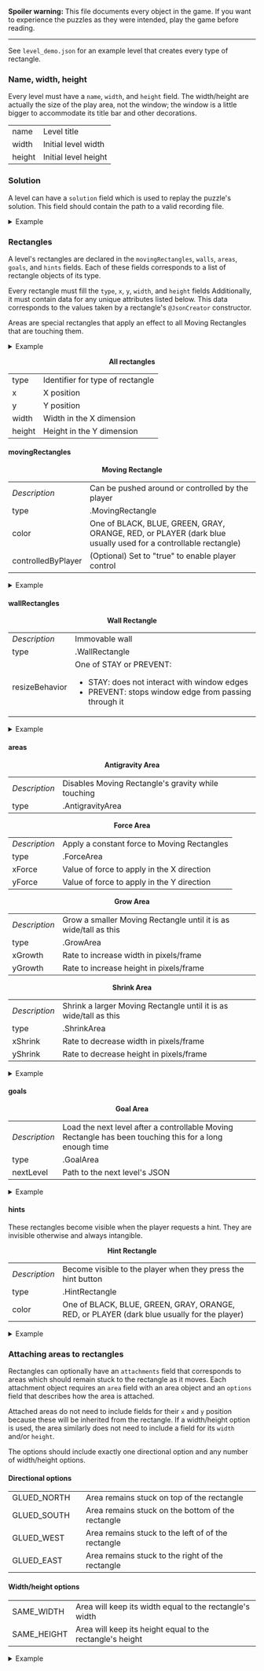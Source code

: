 **Spoiler warning:** This file documents every object in the game. If you want
to experience the puzzles as they were intended, play the game before reading.

___

See `level_demo.json` for an example level that creates every type of rectangle.

### Name, width, height

Every level must have a `name`, `width`, and `height` field. The width/height
are actually the size of the play area, not the window; the window is a little
bigger to accommodate its title bar and other decorations.

<table>
	<tr>
		<td>name</td>
		<td>Level title</td>
	</tr>
	<tr>
		<td>width</td>
		<td>Initial level width</td>
	</tr>
	<tr>
		<td>height</td>
		<td>Initial level height</td>
	</tr>
</table>

### Solution

A level can have a `solution` field which is used to replay the puzzle's
solution. This field should contain the path to a valid recording file.

<details>
	<summary>Example</summary>
	
```
{
	"name": "Hello World!",
	"width": 800,
	"height": 500,
	"solution": "/solution.rec",
	...
}
```
</details>

### Rectangles

A level's rectangles are declared in the `movingRectangles`, `walls`, `areas`,
`goals`, and `hints` fields. Each of these fields corresponds to a list of
rectangle objects of its type.

Every rectangle must fill the `type`, `x`, `y`, `width`, and `height` fields
Additionally, it must contain data for any unique attributes listed below. This
data corresponds to the values taken by a rectangle's `@JsonCreator` constructor.

Areas are special rectangles that apply an effect to all Moving Rectangles that
are touching them.

<details>
	<summary>Example</summary>
	
```
{
	...
	"movingRectangles": [
		...
	],
	"walls": [
		...
	],
	"areas": [
		...
	],
	"goals": [
		...
	],
	"hints": [
		...
	]
}
```
</details>

<p align="center"><b>All rectangles</b></p>
<table>
	<tr>
		<td>type</td>
		<td>Identifier for type of rectangle</td>
	</tr>
	<tr>
		<td>x</td>
		<td>X position</td>
	</tr>
	<tr>
		<td>y</td>
		<td>Y position</td>
	</tr>
	<tr>
		<td>width</td>
		<td>Width in the X dimension</td>
	</tr>
	<tr>
		<td>height</td>
		<td>Height in the Y dimension</td>
	</tr>
</table>

#### movingRectangles

<p align="center"><b>Moving Rectangle</b></p>
<table>
	<tr>
		<td><i>Description</i></td>
		<td>Can be pushed around or controlled by the player</td>
	</tr>
	<tr>
		<td>type</td>
		<td>.MovingRectangle</td>
	</tr>
	<tr>
		<td>color</td>
		<td>One of BLACK, BLUE, GREEN, GRAY, ORANGE, RED, or PLAYER (dark blue
			usually used for a controllable rectangle)</td>
	</tr>
	<tr>
		<td>controlledByPlayer</td>
		<td>(Optional) Set to "true" to enable player control</td>
	</tr>
</table>

<details>
	<summary>Example</summary>
	
```
{
	"type": ".MovingRectangle",
	"controlledByPlayer": "true",
	"x": 250,
	"y": 470,
	"width": 20,
	"height": 20,
	"color": "PLAYER"
}
```
</details>

#### wallRectangles

<p align="center"><b>Wall Rectangle</b></p>
<table>
	<tr>
		<td><i>Description</i>
		<td>Immovable wall</td>
	</tr>
	<tr>
		<td>type</td>
		<td>.WallRectangle</td>
	</tr>
	<tr>
		<td>resizeBehavior</td>
		<td>One of STAY or PREVENT:
			<ul>
				<li>STAY: does not interact with window edges
				<li>PREVENT: stops window edge from passing through it
			</ul>
		</td>
	</tr>
</table>

<details>
	<summary>Example</summary>
	
```
{
	"type": ".WallRectangle",
	"x": 0,
	"y": 0,
	"width": 800,
	"height": 10,
	"resizeBehavior": "STAY"
}
```
</details>

#### areas

<p align="center"><b>Antigravity Area</b></p>
<table>
	<tr>
		<td><i>Description</i></td>
		<td>Disables Moving Rectangle's gravity while touching</td>
	</tr>
	<tr>
		<td>type</td>
		<td>.AntigravityArea</td>
	</tr>
</table>
<p align="center"><b>Force Area</b></p>
<table>
	<tr>
		<td><i>Description</i></td>
		<td>Apply a constant force to Moving Rectangles</td>
	</tr>
	<tr>
		<td>type</td>
		<td>.ForceArea</td>
	</tr>
	<tr>
		<td>xForce</td>
		<td>Value of force to apply in the X direction</td>
	</tr>
	<tr>
		<td>yForce</td>
		<td>Value of force to apply in the Y direction</td>
	</tr>
</table>
<p align="center"><b>Grow Area</b></p>
<table>
	<tr>
		<td><i>Description</i></td>
		<td>Grow a smaller Moving Rectangle until it is as wide/tall as this
			</td>
	</tr>
	<tr>
		<td>type</td>
		<td>.GrowArea</td>
	</tr>
	<tr>
		<td>xGrowth</td>
		<td>Rate to increase width in pixels/frame</td>
	</tr>
	<tr>
		<td>yGrowth</td>
		<td>Rate to increase height in pixels/frame</td>
	</tr>
</table>
<p align="center"><b>Shrink Area</b></p>
<table>
	<tr>
		<td><i>Description</i></td>
		<td>Shrink a larger Moving Rectangle until it is as wide/tall as this
			</td>
	</tr>
	<tr>
		<td>type</td>
		<td>.ShrinkArea</td>
	</tr>
	<tr>
		<td>xShrink</td>
		<td>Rate to decrease width in pixels/frame</td>
	</tr>
	<tr>
		<td>yShrink</td>
		<td>Rate to decrease height in pixels/frame</td>
	</tr>
</table>

<details>
	<summary>Example</summary>
	
```
{
	"type": ".GrowArea",
	"x": 0,
	"y": 430,
	"width": 20,
	"height": 50,
	"xGrowth": 0,
	"yGrowth": 1
}
```
</details>

#### goals

<p align="center"><b>Goal Area</b></p>
<table>
	<tr>
		<td><i>Description</i></td>
		<td>Load the next level after a controllable Moving Rectangle has been
			touching this for a long enough time</td>
	</tr>
	<tr>
		<td>type</td>
		<td>.GoalArea</td>
	</tr>
	<tr>
		<td>nextLevel</td>
		<td>Path to the next level's JSON</td>
	</tr>
</table>

<details>
	<summary>Example</summary>
	
```
{
	"type": ".GoalArea",
	"x": 280,
	"y": 630,
	"width": 50,
	"height": 50,
	"nextLevel": "/level_1.json"
}
```
</details>

#### hints

These rectangles become visible when the player requests a hint. They are
invisible otherwise and always intangible.

<p align="center"><b>Hint Rectangle</b></p>
<table>
	<tr>
		<td><i>Description</i></td>
		<td>Become visible to the player when they press the hint button</td>
	</tr>
	<tr>
		<td>type</td>
		<td>.HintRectangle</td>
	</tr>
	<tr>
		<td>color</td>
		<td>One of BLACK, BLUE, GREEN, GRAY, ORANGE, RED, or PLAYER (dark blue
			usually for the player)</td>
	</tr>
</table>

<details>
	<summary>Example</summary>
	
```
{
	"type": ".HintRectangle",
	"x": 440,
	"y": 460,
	"width": 30,
	"height": 30,
	"color": "GREEN"
}
```
</details>

### Attaching areas to rectangles

Rectangles can optionally have an `attachments` field that corresponds to areas
which should remain stuck to the rectangle as it moves. Each attachment object
requires an `area` field with an area object and an `options` field that
describes how the area is attached.

Attached areas do not need to include fields for their `x` and `y` position
because these will be inherited from the rectangle. If a width/height option is
used, the area similarly does not need to include a field for its `width` and/or
`height`.

The options should include exactly one directional option and any number of
width/height options.

#### Directional options

<table>
	<tr>
		<td>GLUED_NORTH<td>
		<td>Area remains stuck on top of the rectangle</td>
	</tr>
	<tr>
		<td>GLUED_SOUTH<td>
		<td>Area remains stuck on the bottom  of the rectangle</td>
	</tr>
	<tr>
		<td>GLUED_WEST<td>
		<td>Area remains stuck to the left of of the rectangle</td>
	</tr>
	<tr>
		<td>GLUED_EAST<td>
		<td>Area remains stuck to the right of the rectangle</td>
	</tr>
</table>

#### Width/height options

<table>
	<tr>
		<td>SAME_WIDTH</td>
		<td>Area will keep its width equal to the rectangle's width</td>
	</tr>
	<tr>
		<td>SAME_HEIGHT</td>
		<td>Area will keep its height equal to the rectangle's height</td>
	</tr>
</table>

<details>
	<summary>Example</summary>
	
```
{
	"type": ".MovingRectangle",
	...
	"attachments": [
		{
			"area": {
				"type": ".GrowArea",
				"width": 60,
				"xGrowth": 1,
				"yGrowth": 0
			},
			"options": ["GLUED_WEST", "SAME_HEIGHT"]
		},
		{
			"area": {
				"type": ".ShrinkArea",
				"height": 10,
				"xShrink": 1,
				"yShrink": 0
			},
			"options": ["GLUED_NORTH", "SAME_WIDTH"]
		}
	]
```
</details>
